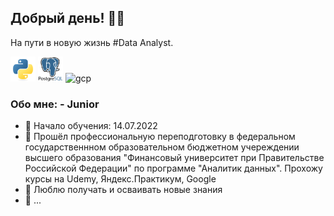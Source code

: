 ## Добрый день! 🙌🏻

На пути в новую жизнь #Data Analyst. 

<img src="https://raw.githubusercontent.com/devicons/devicon/master/icons/python/python-original.svg" alt="питон" width="40" height="40" style="max-width: 100%;">   <img src="https://raw.githubusercontent.com/devicons/devicon/master/icons/postgresql/postgresql-original-wordmark.svg" alt="postgresql" width="40" height="40" style="max-width: 100%;"> <img src="https://www.vectorlogo.zone/logos/google_cloud/google_cloud-icon.svg" alt="gcp" width="40" height="40" style="max-width: 100%;">


### Обо мне: - Junior
* 🌄 Начало обучения: 14.07.2022
* 🌅 Прошёл профессиональную переподготовку в федеральном государственнном образовательном бюджетном учереждении высшего образования 
"Финансовый университет при Правительстве Российской Федерации" по программе "Аналитик данных". Прохожу курсы на Udemy, Яндекс.Практикум, Google
* 🌆 Люблю получать и осваивать новые знания
* 🌇 ...
